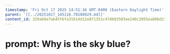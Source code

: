 ```yaml
---
timestamp: 'Fri Oct 17 2025 14:51:16 GMT-0400 (Eastern Daylight Time)'
parent: '[[../20251017_145116.78188929.md]]'
content_id: 329ab9e7ab45f6fa31614d12e871351c47d683503ee240c2055ea88bd23b047a
---
```


# prompt: Why is the sky blue?
